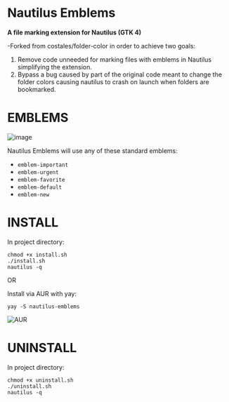 # Nautilus Emblems

**A file marking extension for Nautilus (GTK 4)**  

-Forked from costales/folder-color in order to achieve two goals:
 1. Remove code unneeded for marking files with emblems in Nautilus simplifying the extension.
 2. Bypass a bug caused by part of the original code meant to change the folder colors causing nautilus to crash on launch when folders are bookmarked.

# EMBLEMS 

![image](https://github.com/0ddfactory/nautilus-emblems/assets/25939455/4e59af49-d1da-4c27-a927-bb358ad84884)

Nautilus Emblems will use any of these standard emblems:

 * `emblem-important`
 * `emblem-urgent`
 * `emblem-favorite`
 * `emblem-default`
 * `emblem-new`

# INSTALL

In project directory:
```
chmod +x install.sh
./install.sh
nautilus -q
```
OR

Install via AUR with yay:
```
yay -S nautilus-emblems
```
![AUR](https://github.com/0ddfactory/nautilus-emblems/assets/25939455/525429ce-ce99-4f13-84b6-4ccb57c7b197)


# UNINSTALL

In project directory:
```
chmod +x uninstall.sh
./uninstall.sh
nautilus -q
```

